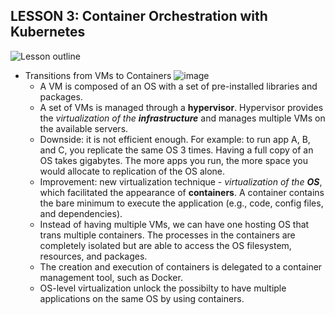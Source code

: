## LESSON 3: Container Orchestration with Kubernetes
![Lesson outline](https://user-images.githubusercontent.com/13144571/123743251-224d6d80-d8d7-11eb-8588-ec20860ebd9e.png)

- Transitions from VMs to Containers
    ![image](https://user-images.githubusercontent.com/13144571/123744260-b835c800-d8d8-11eb-84dc-827178fc4b8c.png)
  - A VM is composed of an OS with a set of pre-installed libraries and packages.
  - A set of VMs is managed through a **hypervisor**. Hypervisor provides the _virtualization of the **infrastructure**_ and manages multiple VMs on the available servers.
  - Downside: it is not efficient enough. For example: to run app A, B, and C, you replicate the same OS 3 times. Having a full copy of an OS takes gigabytes. The more apps you run, the more space you would allocate to replication of the OS alone.
  - Improvement: new virtualization technique - _virtualization of the **OS**_, which facilitated the appearance of **containers**. A container contains the bare minimum to execute the application (e.g., code, config files, and dependencies).
  - Instead of having multiple VMs, we can have one hosting OS that trans multiple containers. The processes in the containers are completely isolated but are able to access the OS filesystem, resources, and packages.
  - The creation and execution of containers is delegated to a container management tool, such as Docker.
  - OS-level virtualization unlock the possibilty to have multiple applications on the same OS by using containers.
